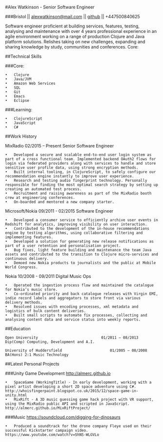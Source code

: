 #Alex Watkinson - Senior Software Engineer

###Bristol || alexwatkinson@mail.com || [github](https://github.com/Almerc) || +447500840625

Software engineer proficient at building services, features, testing, analysing and maintenance with over 4 years professional experience in an agile environment working on a range of production Clojure and Java platform solutions.  Relishes taking on new challenges, expanding and sharing knowledge by study, communities and conferences.
Core:

##Technical Skills

###Core:
```
•	Clojure 
•	Java/JVM 
•	Amazon Web Services
•	SQL
•	Git
•	Emacs
•	Eclipse
```

###Learning:
```
•	ClojureScript
•	JavaScript
•	C#
```

##Work History

MixRadio									02/2015 – Present
Senior Software Engineer

```
•	Developed a secure and scalable end-to-end user login system as part of a cross functional team. Implemented backend OAuth2 flows for login via federated providers along with services to handle and store sensitive user profile data, using strong encryption methods. 
•	Built internal tooling, in ClojureScript, to safely configure our recommendation engine instantly to improve user experience. 
•	Research and testing audio fingerprint technology. Personally responsible for finding the most optimal search strategy by setting up creating an automated test process.
•	Recruitment and raising awareness as part of the MixRadio booth crew at engineering conferences.
•	On-boarded and mentored a new company starter.
```

Microsoft/Nokia								09/2011 - 02/2015
Software Engineer

```
•	Developed a consumer service to efficiently archive user events in Redshift for analytics, improving visibility on user interaction.
•	Contributed to the development of the in-house recommendations engine by testing algorithms, using collaborative filtering and implementing features. 
•	Developed a solution for generating new release notifications as part of a user retention and personalisation project.  
•	Bug fixes, light feature building and maintenance the team Java assets and contributed to the transition to Clojure micro-services and continuous delivery.
•	Demoed new Nokia products to journalists and the public at Mobile World Congress.  
```

Nokia									10/2008 - 09/2011
Digital Music Ops

```
•	Operated the ingestion process flow and maintained the catalogue for Nokia’s music store.
•	Co-ordinated priority and back catalogue releases with Virgin EMI, indie record labels and aggregators to store front via various delivery methods.
•	Resolved issues with encoding processes, xml metadata and logistics of bulk content deliveries. 
•	Built small scripts to automate fix processes, collecting and analysing content data and service status into weekly reports.
```

##Education
```
Open University								01/2011 – 08/2013
Dip(Comp) Computing, Development and A.I.
```
```
University of Huddersfield						01/2005 – 08/2008
BA(Hons) 2:1 Music Technology 
```
##Latest Personal Projects

###Unity Game Development
http://almerc.github.io
```
•	SpaceGame (WorkingTitle) - In early development, working with a pixel artist developing a short 2D space adventure using C#.
http://whoisfingerpaint.blogspot.co.uk/2015/12/space-game-in-unity.html
•	MixRift - A 3D music guessing game hack project with VR support, using the MixRadio public API and scripted in JavaScript. 
http://almerc.github.io/MixRiftProject/ 
```
###Music 
https://soundcloud.com/digging-for-dinosaurs
```
•	Produced a soundtrack for the drone company Fleye used on their successful Kickstarter campaign video.  
https://www.youtube.com/watch?v=ShNS-WLGVLo
```


